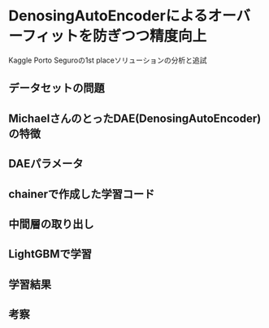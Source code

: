 # DenosingAutoEncoderによるオーバーフィットを防ぎつつ精度向上

Kaggle Porto Seguroの1st placeソリューションの分析と追試

## データセットの問題

## MichaelさんのとったDAE(DenosingAutoEncoder)の特徴

## DAEパラメータ

## chainerで作成した学習コード

## 中間層の取り出し

## LightGBMで学習

## 学習結果

## 考察

